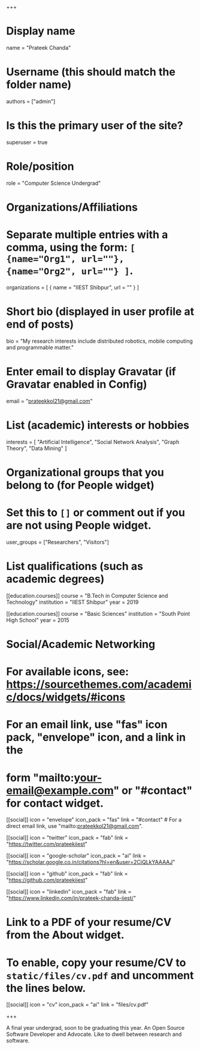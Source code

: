 +++
# Display name
name = "Prateek Chanda"

# Username (this should match the folder name)
authors = ["admin"]

# Is this the primary user of the site?
superuser = true

# Role/position
role = "Computer Science Undergrad"

# Organizations/Affiliations
#   Separate multiple entries with a comma, using the form: `[ {name="Org1", url=""}, {name="Org2", url=""} ]`.
organizations = [ { name = "IIEST Shibpur", url = "" } ]

# Short bio (displayed in user profile at end of posts)
bio = "My research interests include distributed robotics, mobile computing and programmable matter."

# Enter email to display Gravatar (if Gravatar enabled in Config)
email = "prateekkol21@gmail.com"

# List (academic) interests or hobbies
interests = [
  "Artificial Intelligence",
  "Social Network Analysis",
  "Graph Theory",
  "Data Mining"
]

# Organizational groups that you belong to (for People widget)
#   Set this to `[]` or comment out if you are not using People widget.
user_groups = ["Researchers", "Visitors"]

# List qualifications (such as academic degrees)
[[education.courses]]
  course = "B.Tech in Computer Science and Technology"
  institution = "IIEST Shibpur"
  year = 2019
  
[[education.courses]]
  course = "Basic Sciences"
  institution = "South Point High School"
  year = 2015


# Social/Academic Networking
# For available icons, see: https://sourcethemes.com/academic/docs/widgets/#icons
#   For an email link, use "fas" icon pack, "envelope" icon, and a link in the
#   form "mailto:your-email@example.com" or "#contact" for contact widget.

[[social]]
  icon = "envelope"
  icon_pack = "fas"
  link = "#contact"  # For a direct email link, use "mailto:prateekkol21@gmail.com".

[[social]]
  icon = "twitter"
  icon_pack = "fab"
  link = "https://twitter.com/prateekiiest"

[[social]]
  icon = "google-scholar"
  icon_pack = "ai"
  link = "https://scholar.google.co.in/citations?hl=en&user=2CiQLkYAAAAJ"

[[social]]
  icon = "github"
  icon_pack = "fab"
  link = "https://github.com/prateekiiest"
  
  
[[social]]
  icon = "linkedin"
  icon_pack = "fab"
  link = "https://www.linkedin.com/in/prateek-chanda-iiest/"

# Link to a PDF of your resume/CV from the About widget.
# To enable, copy your resume/CV to `static/files/cv.pdf` and uncomment the lines below.
[[social]]
   icon = "cv"
   icon_pack = "ai"
   link = "files/cv.pdf"

+++

A final year undergrad, soon to be graduating this year. An Open Source Software Developer and Advocate. Like to dwell between research and software.
